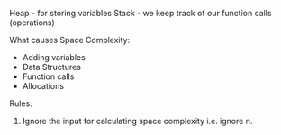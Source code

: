 Heap - for storing variables
Stack - we keep track of our function calls (operations)

What causes Space Complexity:
- Adding variables
- Data Structures
- Function calls
- Allocations

Rules:
1. Ignore the input for calculating space complexity i.e. ignore n.